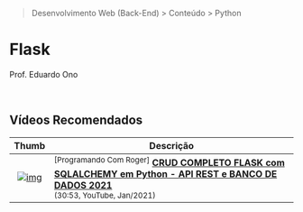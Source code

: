 > Desenvolvimento Web (Back-End) > Conteúdo > Python

# Flask

Prof. Eduardo Ono

<br>

## Vídeos Recomendados

| Thumb | Descrição |
| :-: | --- |
| [![img](https://img.youtube.com/vi/WDpPGFkI9UU/default.jpg)](https://www.youtube.com/watch?v=WDpPGFkI9UU "CRUD COMPLETO FLASK com SQLALCHEMY em Python - API REST e BANCO DE DADOS 2021") | <sup>[Programando Com Roger]</sup> [__CRUD COMPLETO FLASK com SQLALCHEMY em Python - API REST e BANCO DE DADOS 2021__](https://www.youtube.com/watch?v=WDpPGFkI9UU) <br> <small>(30:53, YouTube, Jan/2021)</small>

<br>
